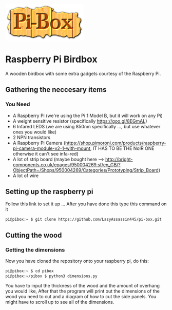 ![piBox](/doc/pibox.png)

# Raspberry Pi Birdbox
A wooden birdbox with some extra gadgets courtesy of the Raspberry Pi.

## Gathering the neccesary items
### You Need
* A Raspberry Pi (we're using the Pi 1 Model B, but it will work on any Pi)
* A weight sensitive resistor (specifically https://goo.gl/8EGmAL)
* 6 Infared LEDS (we are using 850nm specifically ..., but use whatever ones you would like)
* 2 NPN transistors
* A Raspberry Pi Camera (https://shop.pimoroni.com/products/raspberry-pi-camera-module-v2-1-with-mount, IT HAS TO BE THE NoIR ONE otherwise it can't see infa-red)
* A lot of strip board (maybe bought here --> http://bright-components.co.uk/epages/950004269.sf/en_GB/?ObjectPath=/Shops/950004269/Categories/Prototyping/Strip_Board)
* A lot of wire

## Setting up the raspberry pi
Follow this link to set it up ...
After you have done this type this command on it

```console
pi@pibox:~ $ git clone https://github.com/LazyAssassin445/pi-box.git
```


## Cutting the wood
### Getting the dimensions
Now you have cloned the repository onto your raspberry pi, do this:

```console
pi@pibox:~ $ cd pibox
pi@pibox:~/pibox $ python3 dimensions.py
```

You have to input the thickness of the wood and the amount of overhang you would like, After that the program will print out the dimensions of the wood you need to cut and a diagram of how to cut the side panels.
You might have to scroll up to see all of the dimensions.
